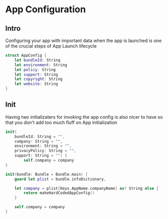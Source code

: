 # App Configuration


## Intro

Configuring your app with important data when the app is launched is one of the crucial steps of App Launch lifecycle

```swift
struct AppConfig {
	let bundleId: String
	let environment: String
	let policy: String
	let support: String
	let copyright: String
	let website: String
}
```

## Init

Having two initializaters for invoking the app config is also nicer to have so that you don't add too much fluff on App initialization

```swift
init(
	bundleId: String = "",
	company: String = "",
	environment: String = "",
	privacyPolicy: String = "",
	support: String = "") {
		self.company = company
}

init(bundle: Bundle = Bundle.main) { 
	guard let plist = bundle.infoDictionary,

    let company = plist[Keys.AppName.companyName] as? String else {
	    return makeHardCodedAppConfig()
    }

	self.company = company
}

```
